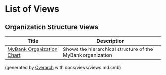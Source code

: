 # List of Views

## Organization Structure Views
| Title | Description |
|---|---|
| [MyBank Organization Chart](organization-structure-view.md) | Shows the hierarchical structure of the MyBank organization |


(generated by [Overarch](https://github.com/soulspace-org/overarch) with docs/views/views.md.cmb)
